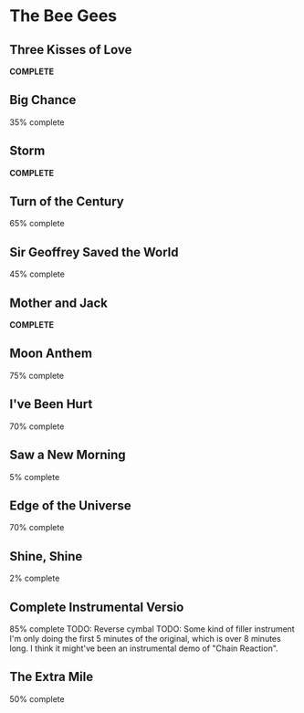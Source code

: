 # The Bee Gees

## Three Kisses of Love
**COMPLETE**

## Big Chance
35% complete

## Storm
**COMPLETE**

## Turn of the Century
65% complete

## Sir Geoffrey Saved the World
45% complete

## Mother and Jack
**COMPLETE**

## Moon Anthem
75% complete

## I've Been Hurt
70% complete

## Saw a New Morning
5% complete

## Edge of the Universe
70% complete

## Shine, Shine
2% complete

## Complete Instrumental Versio
85% complete
TODO: Reverse cymbal
TODO: Some kind of filler instrument
I'm only doing the first 5 minutes of the original, which is over 8 minutes long.
I think it might've been an instrumental demo of "Chain Reaction".

## The Extra Mile
50% complete
